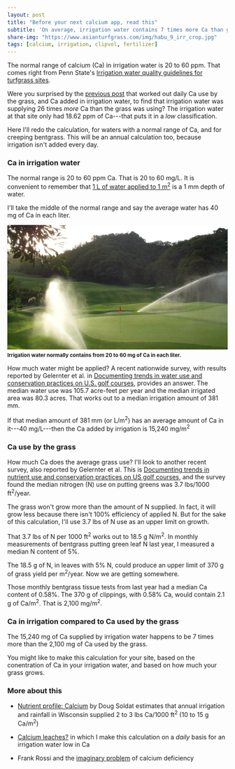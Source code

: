 ```yaml
---
layout: post
title: "Before your next calcium app, read this"
subtitle: 'On average, irrigation water contains 7 times more Ca than grass uses'
share-img: "https://www.asianturfgrass.com/img/habu_9_irr_crop.jpg"
tags: [calcium, irrigation, clipvol, fertilizer]
---
```


The normal range of calcium (Ca) in irrigation water is 20 to 60 ppm. That comes right from Penn State's [Irrigation water quality guidelines for turfgrass sites](https://extension.psu.edu/irrigation-water-quality-guidelines-for-turfgrass-sites).

Were you surprised by the [previous post](https://www.asianturfgrass.com/2020-02-14-calcium-leaches/) that worked out daily Ca use by the grass, and Ca added in irrigation water, to find that irrigation water was supplying 26 times *more* Ca than the grass was using? The irrigation water at that site only had 18.62 ppm of Ca---that puts it in a *low* classification. 

Here I'll redo the calculation, for waters with a normal range of Ca, and for creeping bentgrass. This will be an annual calculation too, because irrigation isn't added every day.

### Ca in irrigation water

The normal range is 20 to 60 ppm Ca. That is 20 to 60 mg/L. It is convenient to remember that [1 L of water applied to 1 m<sup>2</sup>](http://files.asianturfgrass.com/201409_woods_gcm_metric.pdf) is a 1 mm depth of water.

I'll take the middle of the normal range and say the average water has 40 mg of Ca in each liter. 

![habu irrigation 9 green](/img/habu_9_irr_crop.jpg)
<small><strong>Irrigation water normally contains from 20 to 60 mg of Ca in each liter.</strong></small>

How much water might be applied? A recent nationwide survey, with results reported by Gelernter et al. in [Documenting trends in water use and conservation practices on U.S. golf courses](https://doi.org/10.2134/cftm2015.0149), provides an answer. The median water use was 105.7 acre-feet per year and the median irrigated area was 80.3 acres. That works out to a median irrigation amount of 381 mm. 

If that median amount of 381 mm (or L/m<sup>2</sup>) has an average amount of Ca in it---40 mg/L---then the Ca added by irrigation is 15,240 mg/m<sup>2</sup>

### Ca use by the grass

How much Ca does the average grass use? I'll look to another recent survey, also reported by Gelernter et al. This is [Documenting trends in nutrient use and conservation practices on US golf courses](https://doi.org/10.2134/cftm2015.0225), and the survey found the median nitrogen (N) use on putting greens was 3.7 lbs/1000 ft<sup>2</sup>/year.

The grass won't grow more than the amount of N supplied. In fact, it will grow less because there isn't 100% efficiency of applied N. But for the sake of this calculation, I'll use 3.7 lbs of N use as an upper limit on growth.

That 3.7 lbs of N per 1000 ft<sup>2</sup> works out to 18.5 g N/m<sup>2</sup>. In monthly measurements of bentgrass putting green leaf N last year, I measured a median N content of 5%. 

The 18.5 g of N, in leaves with 5% N, could produce an upper limit of 370 g of grass yield per m<sup>2</sup>/year. Now we are getting somewhere. 

Those monthly bentgrass tissue tests from last year had a median Ca content of 0.58%. The 370 g of clippings, with 0.58% Ca, would contain 2.1 g of Ca/m<sup>2</sup>. That is 2,100 mg/m<sup>2</sup>.

### Ca in irrigation compared to Ca used by the grass

The 15,240 mg of Ca supplied by irrigation water happens to be 7 times more than the 2,100 mg of Ca used by the grass.

You might like to make this calculation for your site, based on the conentration of Ca in your irrigation water, and based on how much your grass grows.

### More about this

* [Nutrient profile: Calcium](http://tic.msu.edu/tgif/flink?recno=147597) by Doug Soldat estimates that annual irrigation and rainfall in Wisconsin supplied 2 to 3 lbs Ca/1000 ft<sup>2</sup> (10 to 15 g Ca/m<sup>2</sup>)

* [Calcium leaches?](https://www.asianturfgrass.com/2020-02-14-calcium-leaches/) in which I make this calculation on a *daily* basis for an irrigation water low in Ca

* Frank Rossi and the [imaginary problem](https://www.blog.asianturfgrass.com/2012/06/calcium-deficiency-in-turfgrass-an-imaginary-problem.html) of calcium deficiency



